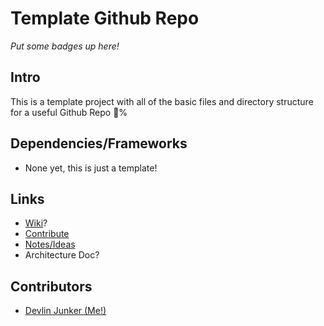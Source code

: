 # Template Github Repo

_Put some badges up here!_

## Intro

This is a template project with all of the basic files and directory structure for a useful Github Repo :100:%

## Dependencies/Frameworks

- None yet, this is just a template!

## Links

- [Wiki](../../wiki)?
- [Contribute](CONTRIBUTING.md)
- [Notes/Ideas](NOTES.md)
- Architecture Doc?

## Contributors

- [Devlin Junker (Me!)](mailto:devlinjunker@gmail.com)
